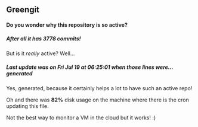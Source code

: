 ## Greengit

#### Do you wonder why this repository is so active?

##### After all it has 3778 commits!

But is it *really* active? Well...

##### Last update was on Fri Jul 19 at 06:25:01 when those lines were... generated

Yes, generated, because it certainly helps a lot to have such an active repo!

Oh and there was **82%** disk usage on the machine
where there is the cron updating this file.

Not the best way to monitor a VM in the cloud but it works! :)
